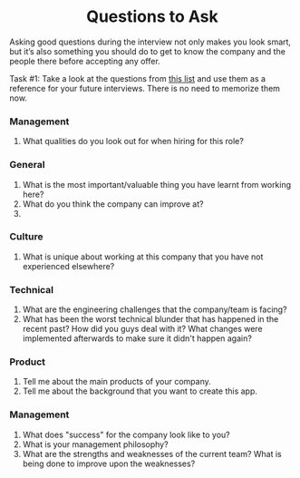 <h1 align="center">Questions to Ask</h1>

Asking good questions during the interview not only makes you look smart, but it’s also something you should do to get to know the company and the people there before accepting any offer.

Task #1: Take a look at the questions from [this list](https://github.com/yangshun/tech-interview-handbook/blob/master/non-technical/questions-to-ask.md) and use them as a reference for your future interviews. There is no need to memorize them now.

### Management

1. What qualities do you look out for when hiring for this role?

### General

1. What is the most important/valuable thing you have learnt from working here?
2. What do you think the company can improve at?
3.

### Culture

1. What is unique about working at this company that you have not experienced elsewhere?

### Technical

1. What are the engineering challenges that the company/team is facing?
2. What has been the worst technical blunder that has happened in the recent past? How did you guys deal with it? What changes were implemented afterwards to make sure it didn't happen again?

### Product

1. Tell me about the main products of your company.
2. Tell me about the background that you want to create this app.

### Management

1. What does "success" for the company look like to you?
2. What is your management philosophy?
3. What are the strengths and weaknesses of the current team? What is being done to improve upon the weaknesses?
